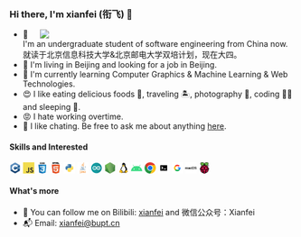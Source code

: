 ### Hi there, I'm xianfei (衔飞) 👋

<img align="right" width="450" src="https://github-readme-stats.vercel.app/api?username=xianfei&show_icons=true&icon_color=0078e7&title_color=0078e7&include_all_commits=true"/>

- 🔭 I'm an undergraduate student of software engineering from China now. 就读于北京信息科技大学&北京邮电大学双培计划，现在大四。
- 🏡 I'm living in Beijing and looking for a job in Beijing.
- 🌱 I'm currently learning Computer Graphics & Machine Learning & Web Technologies.
- 😍 I like eating delicious foods 🍔, traveling 🏝, photography 📸, coding 🧑‍💻 and sleeping 🛌.
- 😡 I hate working overtime.
- 💬 I like chating. Be free to ask me about anything [here](https://github.com/xianfei/xianfei/issues).

#### Skills and Interested

<code><img height="20" src="https://raw.githubusercontent.com/github/explore/002d791bc68a86506b1bb7a3332bb6ba8e1d1891/topics/cpp/cpp.png" alt="cpp" /></code>
<code><img height="20" src="https://raw.githubusercontent.com/github/explore/002d791bc68a86506b1bb7a3332bb6ba8e1d1891/topics/javascript/javascript.png" alt="javascript" /></code>
<code><img height="20" src="https://raw.githubusercontent.com/github/explore/002d791bc68a86506b1bb7a3332bb6ba8e1d1891/topics/css/css.png" alt="css" /></code>
<code><img height="20" src="https://raw.githubusercontent.com/github/explore/002d791bc68a86506b1bb7a3332bb6ba8e1d1891/topics/html/html.png" alt="html" /></code>
<code><img height="20" src="https://raw.githubusercontent.com/github/explore/002d791bc68a86506b1bb7a3332bb6ba8e1d1891/topics/python/python.png" alt="python" /></code>
<code><img height="20" src="https://raw.githubusercontent.com/github/explore/002d791bc68a86506b1bb7a3332bb6ba8e1d1891/topics/java/java.png" alt="java" /></code>
<code><img height="20" src="https://raw.githubusercontent.com/github/explore/002d791bc68a86506b1bb7a3332bb6ba8e1d1891/topics/arduino/arduino.png" alt="arduino" /></code>
<code><img height="20" src="https://raw.githubusercontent.com/github/explore/002d791bc68a86506b1bb7a3332bb6ba8e1d1891/topics/nodejs/nodejs.png" alt="nodejs" /></code>
<code><img height="20" src="https://raw.githubusercontent.com/github/explore/002d791bc68a86506b1bb7a3332bb6ba8e1d1891/topics/linux/linux.png" alt="linux" /></code>
<code><img height="20" src="https://raw.githubusercontent.com/github/explore/8baf984947f4d9c32006bd03fa4c51ff91aadf8d/topics/android/android.png" alt="android" /></code>
<code><img height="20" src="https://raw.githubusercontent.com/github/explore/8baf984947f4d9c32006bd03fa4c51ff91aadf8d/topics/chrome/chrome.png" alt="chrome" /></code>
<code><img height="20" src="https://raw.githubusercontent.com/github/explore/aca0b3b69ca680013b925338b0cc428190aa42dc/topics/cli/cli.png" alt="terminal" /></code>
<code><img height="20" src="https://raw.githubusercontent.com/github/explore/80688e429a7d4ef2fca1e82350fe8e3517d3494d/topics/google/google.png" alt="google" /></code>
<code><img height="20" src="https://raw.githubusercontent.com/github/explore/868696fc547869eb5de5add3b3695abdd43bb9dc/topics/macos/macos.png" alt="macos" /></code>
<code><img height="20" src="https://raw.githubusercontent.com/github/explore/80688e429a7d4ef2fca1e82350fe8e3517d3494d/topics/raspberry-pi/raspberry-pi.png" alt="raspberry-pi" /></code>

#### What's more
- 🥰 You can follow me on Bilibili: [xianfei](https://space.bilibili.com/9872607) and 微信公众号：Xianfei
- 📬 Email: xianfei@bupt.cn
